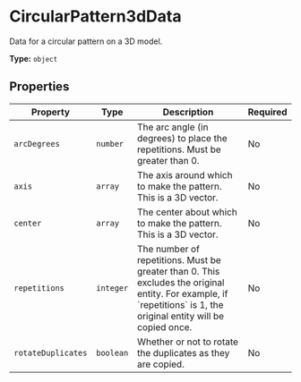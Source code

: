 # CircularPattern3dData

Data for a circular pattern on a 3D model.


**Type:** `object`

## Properties

| Property | Type | Description | Required |
|----------|------|-------------|----------|
| `arcDegrees` | `number` | The arc angle (in degrees) to place the repetitions. Must be greater than 0. | No |
| `axis` | `array` | The axis around which to make the pattern. This is a 3D vector. | No |
| `center` | `array` | The center about which to make the pattern. This is a 3D vector. | No |
| `repetitions` | `integer` | The number of repetitions. Must be greater than 0. This excludes the original entity. For example, if &#x60;repetitions&#x60; is 1, the original entity will be copied once. | No |
| `rotateDuplicates` | `boolean` | Whether or not to rotate the duplicates as they are copied. | No |


